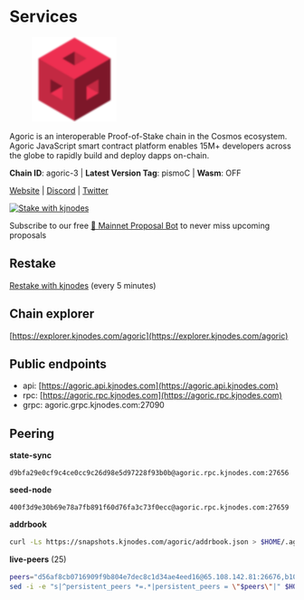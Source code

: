 # Services

<figure><img src="https://raw.githubusercontent.com/kj89/cosmos-images/main/logos/agoric.png" width="150" alt=""><figcaption></figcaption></figure>

Agoric is an interoperable Proof-of-Stake chain in the Cosmos ecosystem.  Agoric JavaScript smart contract platform enables 15M+ developers across the  globe to rapidly build and deploy dapps on-chain.

**Chain ID**: agoric-3 | **Latest Version Tag**: pismoC | **Wasm**: OFF

[Website](https://agoric.com) | [Discord](https://discord.com/invite/qDW8DRes4s) | [Twitter](https://twitter.com/agoric)

[![Stake with kjnodes](https://i.ibb.co/cr44Q8j/button-stake-with-kjnodes.png)](https://restake.app/agoric/agoricvaloper1ku5sm2twlsywdrp4wz3kfwgyrtqtp0lpr3nvk8)

Subscribe to our free [🤖 Mainnet Proposal Bot](https://t.me/kjnodes_proposal_bot) to never miss upcoming proposals

## Restake

[Restake with kjnodes](https://restake.app/agoric/agoricvaloper1ku5sm2twlsywdrp4wz3kfwgyrtqtp0lpr3nvk8) (every 5 minutes)
## Chain explorer
[https://explorer.kjnodes.com/agoric](https://explorer.kjnodes.com/agoric)

## Public endpoints

* api: [https://agoric.api.kjnodes.com](https://agoric.api.kjnodes.com)
* rpc: [https://agoric.rpc.kjnodes.com](https://agoric.rpc.kjnodes.com)
* grpc: agoric.grpc.kjnodes.com:27090

## Peering

**state-sync**

```text
d9bfa29e0cf9c4ce0cc9c26d98e5d97228f93b0b@agoric.rpc.kjnodes.com:27656
```

**seed-node**

```text
400f3d9e30b69e78a7fb891f60d76fa3c73f0ecc@agoric.rpc.kjnodes.com:27659
```

**addrbook**
```bash
curl -Ls https://snapshots.kjnodes.com/agoric/addrbook.json > $HOME/.agoric/config/addrbook.json
```

**live-peers** (25)
```bash
peers="d56af8cb0716909f9b804e7dec8c1d34ae4eed16@65.108.142.81:26676,b10682f3c25882b5ef94da284a4a195efad69d0d@95.216.94.106:26656,190ead3cfb1bd655241418f3ef9ba40bbf2deecd@157.90.130.44:26656,e5970b2440e4083c7d74b51c8991ac9fd0f54dc0@162.55.132.48:15634,0464c8dded70d01f5ab50a8d6047a6b27ddf2ccd@84.244.95.232:26656,b2d03d39026fe791e582e00171457189f5ce0aba@15.235.53.86:14156,9837ffb0e6efb898b55e02f53005b95a727f32d1@18.142.177.75:26656,d03a9974f14ae380fdb7caf46ec71ce5278f0356@34.72.231.9:26656,f8ff12a774770fea36beadb303ccffc86863c6ec@65.109.69.59:14456,a38a30c1dd31f63be2befd40b82964b215c3c288@165.22.251.28:26656,63bd6649f80362ce513027d99ef32c826fdbd259@45.9.62.136:26656,711f6f36a6ec3924b6d721de6adce604092e59f2@116.202.226.169:26656,f095bb53006ebddcbbf29c8df70dddcba6419e36@142.93.145.13:26656,0837c0dac0bb15e79e64207bb0fa5a9a6fa42ad4@178.62.116.62:26656,0f642db2770d4dd3e0d030b2f14f1365e40f3b38@82.100.58.101:26657,aea83f0d95f3732c700c7fd22f4afdf68f53e538@143.198.100.136:26656,9ed68bef54712b46713ac755ab7a6e7ad30694ef@192.99.44.79:14456,9e673680df593d841b0e09c49f87409654d84ae9@95.217.202.49:37656,a65d3172dca90f0d9f8251c3ed2747f350eb9a7e@95.216.246.187:26656,37933cb8069e22554e454294d529eddb0fdae145@52.56.185.212:26656,ebc272824924ea1a27ea3183dd0b9ba713494f83@195.3.220.135:27106,e759de7a872eff293ab1316a0745eb5fdd5614f3@88.217.142.187:26656,9661393350ef8224aaa620f543a7710c9af9c495@195.14.6.55:26656,ca4c3b9d0cf78d934a3b972c328db2e4a9a66c42@64.32.40.134:26656,506f9bca6ce2f29a2556427f90693a8ee1b100ff@178.128.238.183:26060"
sed -i -e "s|^persistent_peers *=.*|persistent_peers = \"$peers\"|" $HOME/.agoric/config/config.toml
```
